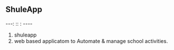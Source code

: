 ## ShuleApp
   ---: :: : ----
1. shuleapp
2. web based applicatom to Automate & manage school activities.
# 

